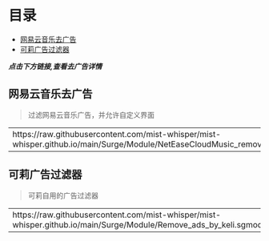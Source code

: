 # 目录

* [网易云音乐去广告](https://raw.githubusercontent.com/mist-whisper/mist-whisper.github.io/main/Surge/Module/NetEaseCloudMusic_remove_ads.sgmodule)
* [可莉广告过滤器](https://raw.githubusercontent.com/mist-whisper/mist-whisper.github.io/main/Surge/Module/Remove_ads_by_keli.sgmodule)

**_点击下方链接,查看去广告详情_**
  ## 网易云音乐去广告
> 过滤网易云音乐广告，并允许自定义界面
<table>
  <tr>
    <td>https://raw.githubusercontent.com/mist-whisper/mist-whisper.github.io/main/Surge/Module/NetEaseCloudMusic_remove_ads.sgmodule</td>
  </tr>
</table>

 ## 可莉广告过滤器
> 可莉自用的广告过滤器
<table>
  <tr>
    <td>https://raw.githubusercontent.com/mist-whisper/mist-whisper.github.io/main/Surge/Module/Remove_ads_by_keli.sgmodule</td>
  </tr>
</table>
